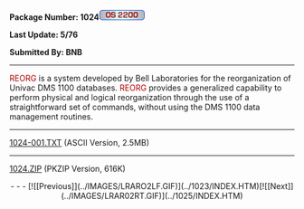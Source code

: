 <x-sas-window top="234" bottom="768" left="36" right="566">



<b>Package Number: 1024</b>![](../IMAGES/OS2200.JPG)


<b>Last Update: 5/76</b>


<b>Submitted By: BNB</b>


&#10;
- - -
<font color="#AF0000">REORG</font> is a system developed by Bell
Laboratories for the reorganization of Univac DMS 1100 databases.
<font color="#AF0000">REORG</font> provides a generalized capability
to perform physical and logical reorganization through the use of a
straightforward set of commands, without using the DMS 1100 data
management routines.


&#10;
- - -
[1024-001.TXT](1024-001.TXT)
(ASCII Version, 2.5MB)


&#10;
- - -
[1024.ZIP](1024.ZIP)
(PKZIP Version, 616K)

<center>
- - -
[![[Previous]](../IMAGES/LRARO2LF.GIF)](../1023/INDEX.HTM)[![[Next]](../IMAGES/LRAR02RT.GIF)](../1025/INDEX.HTM)
</center>


</x-sas-window>
